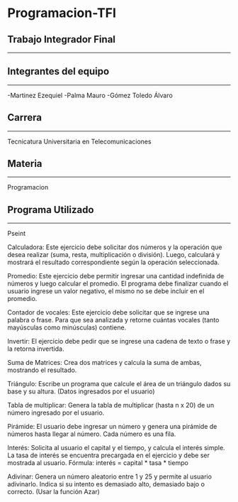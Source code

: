 # Programacion-TFI
## Trabajo Integrador Final
-----------------------------------------------------------------------------------

## Integrantes del equipo
-----------------------------------------------------------------------------------

-Martinez Ezequiel
-Palma Mauro
-Gómez Toledo Álvaro 

## Carrera
-----------------------------------------------------------------------------------
Tecnicatura Universitaria en Telecomunicaciones

## Materia
-----------------------------------------------------------------------------------
Programacion

## Programa Utilizado
-----------------------------------------------------------------------------------
Pseint



Calculadora:
Este ejercicio debe solicitar dos números y la operación que desea
realizar (suma, resta, multiplicación o división). Luego, calculará y
mostrará el resultado correspondiente según la operación seleccionada.

Promedio:
Este ejercicio debe permitir ingresar una cantidad indefinida de
números y luego calcular el promedio. El programa debe finalizar
cuando el usuario ingrese un valor negativo, el mismo no se debe
incluir en el promedio.

Contador de vocales:
Este ejercicio debe solicitar que se ingrese una palabra o frase.
Para que sea analizada y retorne cuántas vocales (tanto
mayúsculas como minúsculas) contiene.

Invertir:
El ejercicio debe pedir que se ingrese una cadena de texto o frase
y la retorna invertida.

Suma de Matrices:
Crea dos matrices y calcula la suma de ambas, mostrando el
resultado.

Triángulo:
Escribe un programa que calcule el área de un triángulo dados su
base y su altura. (Datos ingresados por el usuario)

Tabla de multiplicar:
Genera la tabla de multiplicar (hasta n x 20) de un número
ingresado por el usuario.

Pirámide:
El usuario debe ingresar un número y genera una pirámide de
números hasta llegar al número. Cada número es una fila.

Interés:
Solicita al usuario el capital y el tiempo, y calcula el interés simple.
La tasa de interés se encuentra precargada en el ejercicio y debe
ser mostrada al usuario.
Fórmula: interés = capital * tasa * tiempo

Adivinar:
Genera un número aleatorio entre 1 y 25 y permite al usuario
adivinarlo. Indica si su intento es demasiado alto, demasiado bajo
o correcto. (Usar la función Azar)
